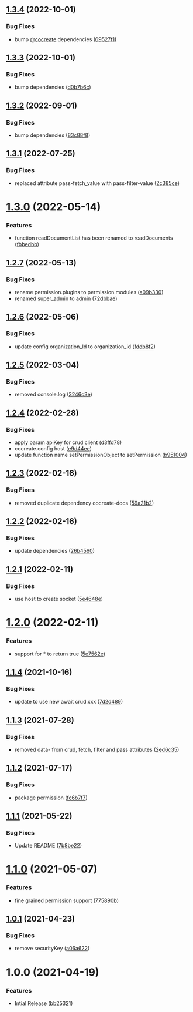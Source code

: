 ## [1.3.4](https://github.com/CoCreate-app/CoCreate-permissions/compare/v1.3.3...v1.3.4) (2022-10-01)


### Bug Fixes

* bump [@cocreate](https://github.com/cocreate) dependencies ([69527f1](https://github.com/CoCreate-app/CoCreate-permissions/commit/69527f1e6345be54c9a2a2350ccbd5db2c93031c))

## [1.3.3](https://github.com/CoCreate-app/CoCreate-permissions/compare/v1.3.2...v1.3.3) (2022-10-01)


### Bug Fixes

* bump dependencies ([d0b7b6c](https://github.com/CoCreate-app/CoCreate-permissions/commit/d0b7b6c3bf76bf3b5c7b12fa41568c43f5a82417))

## [1.3.2](https://github.com/CoCreate-app/CoCreate-permissions/compare/v1.3.1...v1.3.2) (2022-09-01)


### Bug Fixes

* bump dependencies ([83c88f8](https://github.com/CoCreate-app/CoCreate-permissions/commit/83c88f8cf0f66170d8445e0f8604ee8f039653ba))

## [1.3.1](https://github.com/CoCreate-app/CoCreate-permissions/compare/v1.3.0...v1.3.1) (2022-07-25)


### Bug Fixes

* replaced attribute pass-fetch_value with pass-filter-value ([2c385ce](https://github.com/CoCreate-app/CoCreate-permissions/commit/2c385ce3f41a06bb2d6a8401d303c51fdbd8840c))

# [1.3.0](https://github.com/CoCreate-app/CoCreate-permissions/compare/v1.2.7...v1.3.0) (2022-05-14)


### Features

* function readDocumentList has been renamed to readDocuments ([fbbedbb](https://github.com/CoCreate-app/CoCreate-permissions/commit/fbbedbb579efd4b2f5f5bba52a3776eb54b7d73a))

## [1.2.7](https://github.com/CoCreate-app/CoCreate-permissions/compare/v1.2.6...v1.2.7) (2022-05-13)


### Bug Fixes

* rename permission.plugins to permission.modules ([a09b330](https://github.com/CoCreate-app/CoCreate-permissions/commit/a09b3309bd3bf91f6432eeac76cbd99b470469b3))
* renamed super_admin to admin ([72dbbae](https://github.com/CoCreate-app/CoCreate-permissions/commit/72dbbaedccd78fd75040d78daa820a66e41de4c3))

## [1.2.6](https://github.com/CoCreate-app/CoCreate-permissions/compare/v1.2.5...v1.2.6) (2022-05-06)


### Bug Fixes

* update config organization_Id to organization_id ([fddb8f2](https://github.com/CoCreate-app/CoCreate-permissions/commit/fddb8f2e6c30d07c2c8bedf2fbbce4b79d52bf64))

## [1.2.5](https://github.com/CoCreate-app/CoCreate-permissions/compare/v1.2.4...v1.2.5) (2022-03-04)


### Bug Fixes

* removed console.log ([3246c3e](https://github.com/CoCreate-app/CoCreate-permissions/commit/3246c3ed10528e49fcf3e112b67f39f305d651ab))

## [1.2.4](https://github.com/CoCreate-app/CoCreate-permissions/compare/v1.2.3...v1.2.4) (2022-02-28)


### Bug Fixes

* apply param apiKey for crud client ([d3ffd78](https://github.com/CoCreate-app/CoCreate-permissions/commit/d3ffd78433857a6d8299b684eff0a46af173b69b))
* cocreate.config host ([e9d44ee](https://github.com/CoCreate-app/CoCreate-permissions/commit/e9d44ee9aa7dc84be361a7fd9e49d0d90bacbce2))
* update function name setPermissionObject to setPermission ([b951004](https://github.com/CoCreate-app/CoCreate-permissions/commit/b951004f7014accf3a328f6e62d330584f4dcf21))

## [1.2.3](https://github.com/CoCreate-app/CoCreate-permissions/compare/v1.2.2...v1.2.3) (2022-02-16)


### Bug Fixes

* removed duplicate dependency cocreate-docs ([59a21b2](https://github.com/CoCreate-app/CoCreate-permissions/commit/59a21b2c79556fb2ae6f938143651f2702e04f47))

## [1.2.2](https://github.com/CoCreate-app/CoCreate-permissions/compare/v1.2.1...v1.2.2) (2022-02-16)


### Bug Fixes

* update dependencies ([26b4560](https://github.com/CoCreate-app/CoCreate-permissions/commit/26b456028e4dbdd2d5372ffb6011136e54b4e258))

## [1.2.1](https://github.com/CoCreate-app/CoCreate-permissions/compare/v1.2.0...v1.2.1) (2022-02-11)


### Bug Fixes

* use host to create socket ([5e4648e](https://github.com/CoCreate-app/CoCreate-permissions/commit/5e4648ebf5e346a3558ab55b929ff41f9992edda))

# [1.2.0](https://github.com/CoCreate-app/CoCreate-permissions/compare/v1.1.4...v1.2.0) (2022-02-11)


### Features

* support for * to return true ([5e7562e](https://github.com/CoCreate-app/CoCreate-permissions/commit/5e7562e2aba6588fc6a1a2efef97f19486afd906))

## [1.1.4](https://github.com/CoCreate-app/CoCreate-permissions/compare/v1.1.3...v1.1.4) (2021-10-16)


### Bug Fixes

* update to use new await crud.xxx ([7d2d489](https://github.com/CoCreate-app/CoCreate-permissions/commit/7d2d489c7ef9ecd97f76078723c1b1952723c053))

## [1.1.3](https://github.com/CoCreate-app/CoCreate-permissions/compare/v1.1.2...v1.1.3) (2021-07-28)


### Bug Fixes

* removed data- from crud, fetch, filter and pass attributes ([2ed6c35](https://github.com/CoCreate-app/CoCreate-permissions/commit/2ed6c358d60b3965b789883369e7ae4518483371))

## [1.1.2](https://github.com/CoCreate-app/CoCreate-permissions/compare/v1.1.1...v1.1.2) (2021-07-17)


### Bug Fixes

* package permission ([fc6b7f7](https://github.com/CoCreate-app/CoCreate-permissions/commit/fc6b7f74db6e4ac6396e0ae88744bf050be1d470))

## [1.1.1](https://github.com/CoCreate-app/CoCreate-permissions/compare/v1.1.0...v1.1.1) (2021-05-22)


### Bug Fixes

* Update README ([7b8be22](https://github.com/CoCreate-app/CoCreate-permissions/commit/7b8be22a8625c8057641d3371a35ecc596ccefbb))

# [1.1.0](https://github.com/CoCreate-app/CoCreate-permissions/compare/v1.0.1...v1.1.0) (2021-05-07)


### Features

* fine grained permission support ([775890b](https://github.com/CoCreate-app/CoCreate-permissions/commit/775890b1e4ed2206ce6ca64925cf0c37b6f17eeb))

## [1.0.1](https://github.com/CoCreate-app/CoCreate-permissions/compare/v1.0.0...v1.0.1) (2021-04-23)


### Bug Fixes

* remove securityKey ([a06a622](https://github.com/CoCreate-app/CoCreate-permissions/commit/a06a62235bc6cdb841d9b72d645be443124957a0))

# 1.0.0 (2021-04-19)


### Features

* Intial Release ([bb25321](https://github.com/CoCreate-app/CoCreate-permissions/commit/bb253213d31723936336764e1a284bd5a267dba0))
